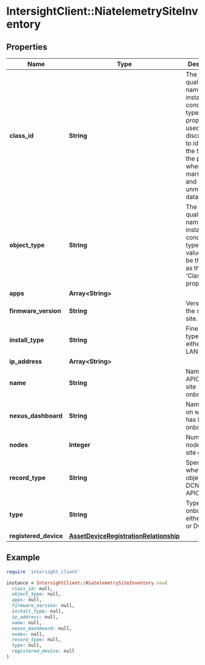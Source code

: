 # IntersightClient::NiatelemetrySiteInventory

## Properties

| Name | Type | Description | Notes |
| ---- | ---- | ----------- | ----- |
| **class_id** | **String** | The fully-qualified name of the instantiated, concrete type. This property is used as a discriminator to identify the type of the payload when marshaling and unmarshaling data. | [default to &#39;niatelemetry.SiteInventory&#39;] |
| **object_type** | **String** | The fully-qualified name of the instantiated, concrete type. The value should be the same as the &#39;ClassId&#39; property. | [default to &#39;niatelemetry.SiteInventory&#39;] |
| **apps** | **Array&lt;String&gt;** |  | [optional] |
| **firmware_version** | **String** | Version of the specified site. | [optional] |
| **install_type** | **String** | Fine-grained type DCNM either SAN or LAN. | [optional] |
| **ip_address** | **Array&lt;String&gt;** |  | [optional] |
| **name** | **String** | Name of the APIC / DCNM site onboarded. | [optional] |
| **nexus_dashboard** | **String** | Name of ND on which site has been onboarded. | [optional] |
| **nodes** | **Integer** | Number of nodes the site contains. | [optional] |
| **record_type** | **String** | Specifies whether Site object is DCNM or APIC or ND. | [optional] |
| **type** | **String** | Type of site onboarded either APIC or DCNM. | [optional] |
| **registered_device** | [**AssetDeviceRegistrationRelationship**](AssetDeviceRegistrationRelationship.md) |  | [optional] |

## Example

```ruby
require 'intersight_client'

instance = IntersightClient::NiatelemetrySiteInventory.new(
  class_id: null,
  object_type: null,
  apps: null,
  firmware_version: null,
  install_type: null,
  ip_address: null,
  name: null,
  nexus_dashboard: null,
  nodes: null,
  record_type: null,
  type: null,
  registered_device: null
)
```


